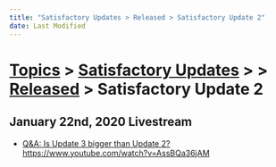 ```yaml
---
title: "Satisfactory Updates > Released > Satisfactory Update 2"
date: Last Modified
---
```

# [Topics](../../../topics.md) > [Satisfactory Updates](../../satisfactory-updates.md) >  > [Released](../released.md) > Satisfactory Update 2

## January 22nd, 2020 Livestream
* [Q&A: Is Update 3 bigger than Update 2?](../../../transcriptions/yt-AssBQa36jAM.md) https://www.youtube.com/watch?v=AssBQa36jAM

